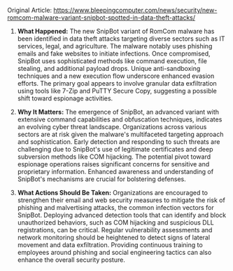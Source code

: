 Original Article: https://www.bleepingcomputer.com/news/security/new-romcom-malware-variant-snipbot-spotted-in-data-theft-attacks/

1) **What Happened:**
The new SnipBot variant of RomCom malware has been identified in data theft attacks targeting diverse sectors such as IT services, legal, and agriculture. The malware notably uses phishing emails and fake websites to initiate infections. Once compromised, SnipBot uses sophisticated methods like command execution, file stealing, and additional payload drops. Unique anti-sandboxing techniques and a new execution flow underscore enhanced evasion efforts. The primary goal appears to involve granular data exfiltration using tools like 7-Zip and PuTTY Secure Copy, suggesting a possible shift toward espionage activities.

2) **Why It Matters:**
The emergence of SnipBot, an advanced variant with extensive command capabilities and obfuscation techniques, indicates an evolving cyber threat landscape. Organizations across various sectors are at risk given the malware's multifaceted targeting approach and sophistication. Early detection and responding to such threats are challenging due to SnipBot's use of legitimate certificates and deep subversion methods like COM hijacking. The potential pivot toward espionage operations raises significant concerns for sensitive and proprietary information. Enhanced awareness and understanding of SnipBot's mechanisms are crucial for bolstering defenses.

3) **What Actions Should Be Taken:**
Organizations are encouraged to strengthen their email and web security measures to mitigate the risk of phishing and malvertising attacks, the common infection vectors for SnipBot. Deploying advanced detection tools that can identify and block unauthorized behaviors, such as COM hijacking and suspicious DLL registrations, can be critical. Regular vulnerability assessments and network monitoring should be heightened to detect signs of lateral movement and data exfiltration. Providing continuous training to employees around phishing and social engineering tactics can also enhance the overall security posture.